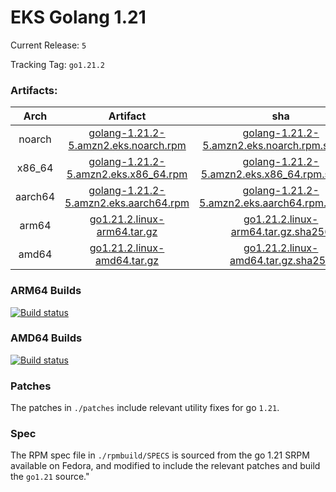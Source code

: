 # EKS Golang 1.21

Current Release: `5`

Tracking Tag: `go1.21.2`

### Artifacts:  
|Arch|Artifact|sha|
|:---:|:---:|:---:|
|noarch|[golang-1.21.2-5.amzn2.eks.noarch.rpm](https://distro.eks.amazonaws.com/golang-go1.21.2/release/5/x86_64/RPMS/noarch/golang-1.21.2-5.amzn2.eks.noarch.rpm)|[golang-1.21.2-5.amzn2.eks.noarch.rpm.sha256](https://distro.eks.amazonaws.com/golang-go1.21.2/release/5/x86_64/RPMS/noarch/golang-1.21.2-5.amzn2.eks.noarch.rpm.sha256)|
|x86_64|[golang-1.21.2-5.amzn2.eks.x86_64.rpm](https://distro.eks.amazonaws.com/golang-go1.21.2/release/5/x86_64/RPMS/x86_64/golang-1.21.2-5.amzn2.eks.x86_64.rpm)|[golang-1.21.2-5.amzn2.eks.x86_64.rpm.sha256](https://distro.eks.amazonaws.com/golang-go1.21.2/release/5/x86_64/RPMS/x86_64/golang-1.21.2-5.amzn2.eks.x86_64.rpm.sha256)|
|aarch64|[golang-1.21.2-5.amzn2.eks.aarch64.rpm](https://distro.eks.amazonaws.com/golang-go1.21.2/release/5/aarch64/RPMS/aarch64/golang-1.21.2-5.amzn2.eks.aarch64.rpm)|[golang-1.21.2-5.amzn2.eks.aarch64.rpm.sha256](https://distro.eks.amazonaws.com/golang-go1.21.2/release/5/aarch64/RPMS/aarch64/golang-1.21.2-5.amzn2.eks.aarch64.rpm.sha256)|
|arm64|[go1.21.2.linux-arm64.tar.gz](https://distro.eks.amazonaws.com/golang-go1.21.2/release/5/archives/linux/arm64/go1.21.2.linux-arm64.tar.gz)|[go1.21.2.linux-arm64.tar.gz.sha256](https://distro.eks.amazonaws.com/golang-go1.21.2/release/5/archives/linux/arm64/go1.21.2.linux-arm64.tar.gz.sha256)|
|amd64|[go1.21.2.linux-amd64.tar.gz](https://distro.eks.amazonaws.com/golang-go1.21.2/release/5/archives/linux/amd64/go1.21.2.linux-amd64.tar.gz)|[go1.21.2.linux-amd64.tar.gz.sha256](https://distro.eks.amazonaws.com/golang-go1.21.2/release/5/archives/linux/amd64/go1.21.2.linux-amd64.tar.gz.sha256)|


### ARM64 Builds
[![Build status](https://prow.eks.amazonaws.com/badge.svg?jobs=golang-1-21-ARM64-PROD-tooling-postsubmit)](https://prow.eks.amazonaws.com/?repo=aws%2Feks-distro-build-tooling&type=postsubmit)

### AMD64 Builds
[![Build status](https://prow.eks.amazonaws.com/badge.svg?jobs=golang-1-21-tooling-postsubmit)](https://prow.eks.amazonaws.com/?repo=aws%2Feks-distro-build-tooling&type=postsubmit)

### Patches
The patches in `./patches` include relevant utility fixes for go `1.21`.

### Spec
The RPM spec file in `./rpmbuild/SPECS` is sourced from the go 1.21 SRPM available on Fedora, and modified to include the relevant patches and build the `go1.21` source."
